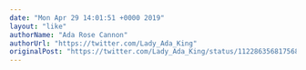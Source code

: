 ```yaml
---
date: "Mon Apr 29 14:01:51 +0000 2019"
layout: "like"
authorName: "Ada Rose Cannon"
authorUrl: "https://twitter.com/Lady_Ada_King"
originalPost: "https://twitter.com/Lady_Ada_King/status/1122863568175685635"
---
```

